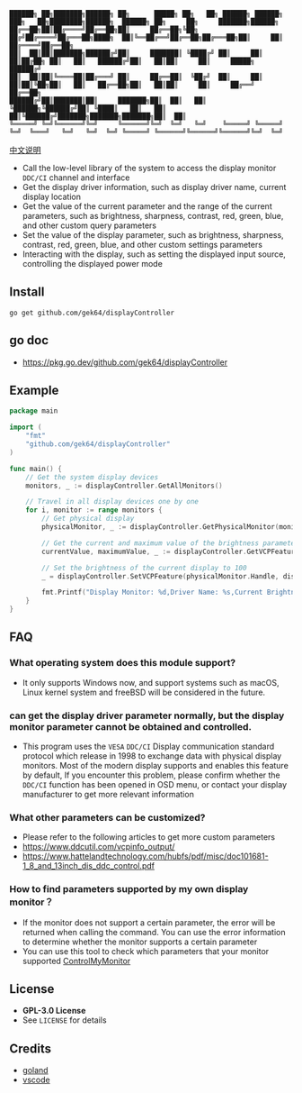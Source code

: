 ```
██████╗ ██╗███████╗██████╗ ██╗      █████╗ ██╗   ██╗ ██████╗ ██████╗ ███╗   ██╗████████╗██████╗  ██████╗ ██╗     ██╗     ███████╗██████╗ 
██╔══██╗██║██╔════╝██╔══██╗██║     ██╔══██╗╚██╗ ██╔╝██╔════╝██╔═══██╗████╗  ██║╚══██╔══╝██╔══██╗██╔═══██╗██║     ██║     ██╔════╝██╔══██╗
██║  ██║██║███████╗██████╔╝██║     ███████║ ╚████╔╝ ██║     ██║   ██║██╔██╗ ██║   ██║   ██████╔╝██║   ██║██║     ██║     █████╗  ██████╔╝
██║  ██║██║╚════██║██╔═══╝ ██║     ██╔══██║  ╚██╔╝  ██║     ██║   ██║██║╚██╗██║   ██║   ██╔══██╗██║   ██║██║     ██║     ██╔══╝  ██╔══██╗
██████╔╝██║███████║██║     ███████╗██║  ██║   ██║   ╚██████╗╚██████╔╝██║ ╚████║   ██║   ██║  ██║╚██████╔╝███████╗███████╗███████╗██║  ██║
╚═════╝ ╚═╝╚══════╝╚═╝     ╚══════╝╚═╝  ╚═╝   ╚═╝    ╚═════╝ ╚═════╝ ╚═╝  ╚═══╝   ╚═╝   ╚═╝  ╚═╝ ╚═════╝ ╚══════╝╚══════╝╚══════╝╚═╝  ╚═╝
```
[中文说明](https://github.com/gek64/displayController/blob/main/README_chs.md)
- Call the low-level library of the system to access the display monitor `DDC/CI` channel and interface
- Get the display driver information, such as display driver name, current display location
- Get the value of the current parameter and the range of the current parameters, such as brightness, sharpness, contrast, red, green, blue, and other custom query parameters
- Set the value of the display parameter, such as brightness, sharpness, contrast, red, green, blue, and other custom settings parameters
- Interacting with the display, such as setting the displayed input source, controlling the displayed power mode

## Install
```shell
go get github.com/gek64/displayController
```

## go doc
- https://pkg.go.dev/github.com/gek64/displayController

## Example
```go
package main

import (
	"fmt"
	"github.com/gek64/displayController"
)

func main() {
	// Get the system display devices
	monitors, _ := displayController.GetAllMonitors()

	// Travel in all display devices one by one
	for i, monitor := range monitors {
		// Get physical display
		physicalMonitor, _ := displayController.GetPhysicalMonitor(monitor.Handle)

		// Get the current and maximum value of the brightness parameters of the physical display
		currentValue, maximumValue, _ := displayController.GetVCPFeatureAndVCPFeatureReply(physicalMonitor.Handle, displayController.Brightness)

		// Set the brightness of the current display to 100
		_ = displayController.SetVCPFeature(physicalMonitor.Handle, displayController.Brightness, 100)

		fmt.Printf("Display Monitor: %d,Driver Name: %s,Current Brightness: %d,Maximum Brightness: %d\n", i, physicalMonitor.Description, currentValue, maximumValue)
	}
}
```

## FAQ
### What operating system does this module support?
- It only supports Windows now, and support systems such as macOS, Linux kernel system and freeBSD will be considered in the future.

### can get the display driver parameter normally, but the display monitor parameter cannot be obtained and controlled.
- This program uses the `VESA` `DDC/CI` Display communication standard protocol which release in 1998 to exchange data with physical display monitors. Most of the modern display supports and enables this feature by default, If you encounter this problem, please confirm whether the `DDC/CI` function has been opened in OSD menu, or contact your display manufacturer to get more relevant information

### What other parameters can be customized?
- Please refer to the following articles to get more custom parameters
- https://www.ddcutil.com/vcpinfo_output/
- https://www.hattelandtechnology.com/hubfs/pdf/misc/doc101681-1_8_and_13inch_dis_ddc_control.pdf

### How to find parameters supported by my own display monitor？
- If the monitor does not support a certain parameter, the error will be returned when calling the command. You can use the error information to determine whether the monitor supports a certain parameter
- You can use this tool to check which parameters that your monitor supported [ControlMyMonitor](https://www.nirsoft.net/utils/control_my_monitor.html)

## License
- **GPL-3.0 License**
- See `LICENSE` for details

## Credits
- [goland](https://www.jetbrains.com/go/)
- [vscode](https://code.visualstudio.com/)
